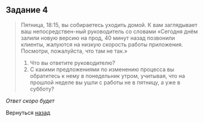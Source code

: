 ## Задание 4

> Пятница, 18:15, вы собираетесь уходить домой. К вам заглядывает ваш непосредствен-ный руководитель со словами «Сегодня днём залили новую версию на прод, 40 минут назад позвонили клиенты, жалуются на низкую скорость работы приложения. Посмотри, пожалуйста, что там не так.»
> 1. Что вы ответите руководителю?
> 2. С какими предложениями по изменению процесса вы обратитесь к нему в понедельник утром, учитывая, что на прошлой неделе вы ушли с работы не в пятницу, а уже в субботу?

*Ответ скоро будет*

Вернуться [назад](../Day%201)